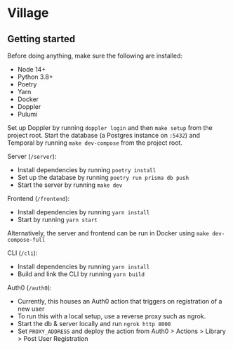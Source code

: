 # Village

## Getting started

Before doing anything, make sure the following are installed:

- Node 14+
- Python 3.8+
- Poetry
- Yarn
- Docker
- Doppler
- Pulumi

Set up Doppler by running `doppler login` and then `make setup` from the project root. Start the database (a Postgres instance on `:5432`) and Temporal by running `make dev-compose` from the project root.

Server (`/server`):

- Install dependencies by running `poetry install`
- Set up the database by running `poetry run prisma db push`
- Start the server by running `make dev`

Frontend (`/frontend`):

- Install dependencies by running `yarn install`
- Start by running `yarn start`

Alternatively, the server and frontend can be run in Docker using `make dev-compose-full`

CLI (`/cli`):

- Install dependencies by running `yarn install`
- Build and link the CLI by running `yarn build`

Auth0 (`/auth0`):

- Currently, this houses an Auth0 action that triggers on registration of a new user
- To run this with a local setup, use a reverse proxy such as ngrok.
- Start the db & server locally and run `ngrok http 8000`
- Set `PROXY_ADDRESS` and deploy the action from Auth0 > Actions > Library > Post User Registration
